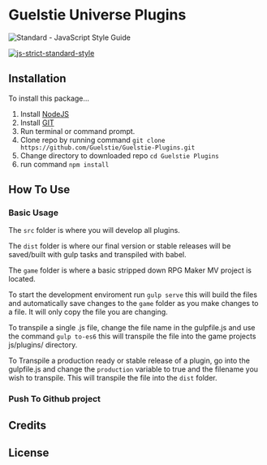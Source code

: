 # Guelstie Universe Plugins

![Standard - JavaScript Style Guide](https://cdn.rawgit.com/feross/standard/master/badge.svg)

[![js-strict-standard-style](https://img.shields.io/badge/code%20style-strict%20standard-117D6B.svg)](https://github.com/denis-sokolov/strict-standard)

## Installation

To install this package...

1. Install [NodeJS](https://nodejs.org/en/)
2. Install [GIT](https://git-scm.com/)
3. Run terminal or command prompt.
4. Clone repo by running command `git clone https://github.com/Guelstie/Guelstie-Plugins.git`
5. Change directory to downloaded repo `cd Guelstie Plugins`
6. run command `npm install`

## How To Use

### Basic Usage

The `src` folder is where you will develop all plugins. 

The `dist` folder is where our final version or stable releases will be saved/built with gulp tasks and transpiled with babel.

The `game` folder is where a basic stripped down RPG Maker MV project is located. 

To start the development enviroment run `gulp serve` this will build the files and automatically save changes to the `game` folder 
as you make changes to a file. It will only copy the file you are changing.

To transpile a single .js file, change the file name in the gulpfile.js and use the command `gulp to-es6` this will transpile the file into 
the game projects js/plugins/ directory.

To Transpile a production ready or stable release of a plugin, go into the gulpfile.js and change the `production` variable to true and the filename
you wish to transpile. This will transpile the file into the `dist` folder.

### Push To Github project



## Credits


## License